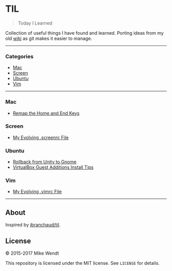 # TIL
> Today I Learned

Collection of useful things I have found and learned. Porting ideas 
from my old [wiki](http://wiki.mikewendt.net) as git makes it easier 
to manage.

---

### Categories

* [Mac](#mac)
* [Screen](#screen)
* [Ubuntu](#ubuntu)
* [Vim](#vim)

---

### Mac

- [Remap the Home and End Keys](mac/remap-home-end.md)

### Screen

- [My Evolving .screenrc File](screen/.screenrc)

### Ubuntu

- [Rollback from Unity to Gnome](ubuntu/rollback-from-unity-to-gnome.md)
- [VirtualBox Guest Additions Install Tips](ubuntu/virtualbox-guest-additions.md)

### Vim

- [My Evolving .vimrc File](vim/.vimrc)

---

## About

Inspired by [jbranchaud/til](https://github.com/jbranchaud/til).

## License

&copy; 2015-2017 Mike Wendt

This repository is licensed under the MIT license. See `LICENSE` for
details.
